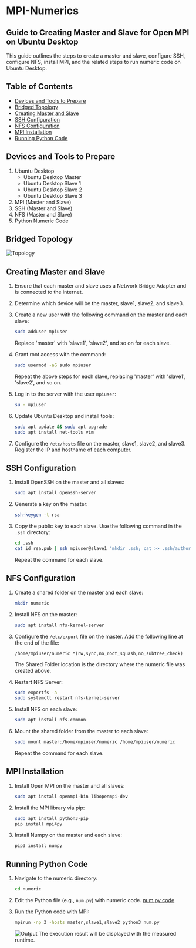 # MPI-Numerics
## Guide to Creating Master and Slave for Open MPI on Ubuntu Desktop

This guide outlines the steps to create a master and slave, configure SSH, configure NFS, install MPI, and the related steps to run numeric code on Ubuntu Desktop.

## Table of Contents
- [Devices and Tools to Prepare](#devices-and-tools-to-prepare)
- [Bridged Topology](#bridged-topology)
- [Creating Master and Slave](#creating-master-and-slave)
- [SSH Configuration](#ssh-configuration)
- [NFS Configuration](#nfs-configuration)
- [MPI Installation](#mpi-installation)
- [Running Python Code](#running-python-code)

## Devices and Tools to Prepare
1. Ubuntu Desktop
   - Ubuntu Desktop Master
   - Ubuntu Desktop Slave 1
   - Ubuntu Desktop Slave 2
   - Ubuntu Desktop Slave 3
2. MPI (Master and Slave)
3. SSH (Master and Slave)
4. NFS (Master and Slave)
5. Python Numeric Code

## Bridged Topology
![Topology](https://github.com/NauvalPerdana/MPI-Numerik/blob/main/Topologi.png)

## Creating Master and Slave
1. Ensure that each master and slave uses a Network Bridge Adapter and is connected to the internet.
2. Determine which device will be the master, slave1, slave2, and slave3.
3. Create a new user with the following command on the master and each slave:

    ```bash
    sudo adduser mpiuser
    ```

    Replace 'master' with 'slave1', 'slave2', and so on for each slave.

4. Grant root access with the command:

    ```bash
    sudo usermod -aG sudo mpiuser
    ```

    Repeat the above steps for each slave, replacing 'master' with 'slave1', 'slave2', and so on.

5. Log in to the server with the user `mpiuser`:

    ```bash
    su - mpiuser
    ```

6. Update Ubuntu Desktop and install tools:

    ```bash
    sudo apt update && sudo apt upgrade
    sudo apt install net-tools vim
    ```

7. Configure the `/etc/hosts` file on the master, slave1, slave2, and slave3. Register the IP and hostname of each computer.

## SSH Configuration
1. Install OpenSSH on the master and all slaves:

    ```bash
    sudo apt install openssh-server
    ```

2. Generate a key on the master:

    ```bash
    ssh-keygen -t rsa
    ```

3. Copy the public key to each slave. Use the following command in the `.ssh` directory:

    ```bash
    cd .ssh
    cat id_rsa.pub | ssh mpiuser@slave1 "mkdir .ssh; cat >> .ssh/authorized_keys"
    ```

    Repeat the command for each slave.

## NFS Configuration
1. Create a shared folder on the master and each slave:

    ```bash
    mkdir numeric
    ```

2. Install NFS on the master:

    ```bash
    sudo apt install nfs-kernel-server
    ```

3. Configure the `/etc/export` file on the master. Add the following line at the end of the file:

    ```plaintext
    /home/mpiuser/numeric *(rw,sync,no_root_squash,no_subtree_check)
    ```

    The Shared Folder location is the directory where the numeric file was created above.

4. Restart NFS Server:

    ```bash
    sudo exportfs -a
    sudo systemctl restart nfs-kernel-server
    ```

5. Install NFS on each slave:

    ```bash
    sudo apt install nfs-common
    ```

6. Mount the shared folder from the master to each slave:

    ```bash
    sudo mount master:/home/mpiuser/numeric /home/mpiuser/numeric
    ```

    Repeat the command for each slave.

## MPI Installation
1. Install Open MPI on the master and all slaves:

    ```bash
    sudo apt install openmpi-bin libopenmpi-dev
    ```

2. Install the MPI library via pip:

    ```bash
    sudo apt install python3-pip
    pip install mpi4py
    ```

3. Install Numpy on the master and each slave:

    ```bash
    pip3 install numpy
    ```

## Running Python Code
1. Navigate to the numeric directory:

    ```bash
    cd numeric
    ```

2. Edit the Python file (e.g., `num.py`) with numeric code.
   [num.py code](https://github.com/NauvalPerdana/MPI-Numerik/blob/main/num.py)

3. Run the Python code with MPI:

    ```bash
    mpirun -np 3 -hosts master,slave1,slave2 python3 num.py
    ```
   ![Output](https://github.com/NauvalPerdana/MPI-Numerik/blob/main/output.png)
   The execution result will be displayed with the measured runtime.
